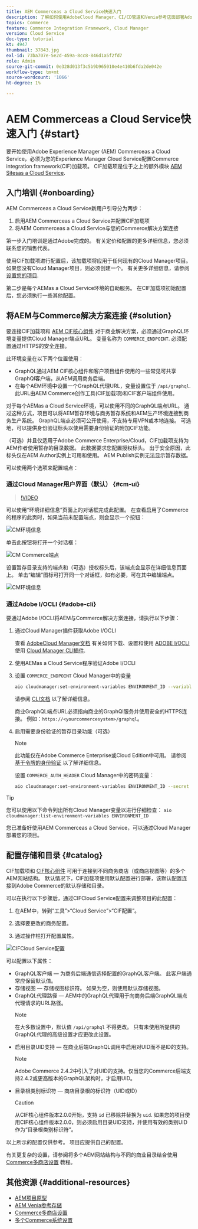 ```yaml
---
title: AEM Commerceas a Cloud Service快速入门
description: 了解如何使用AdobeCloud Manager、CI/CD管道和Venia参考店面部署Adobe Experience Manager (AEM)商务项目。
topics: Commerce
feature: Commerce Integration Framework, Cloud Manager
version: Cloud Service
doc-type: tutorial
kt: 4947
thumbnail: 37843.jpg
exl-id: 73ba707e-5e2d-459a-8cc8-846d1a5f2fd7
role: Admin
source-git-commit: 0e328d013f3c5b9b965010e4e410b6fda2de042e
workflow-type: tm+mt
source-wordcount: '1066'
ht-degree: 1%

---
```


# AEM Commerceas a Cloud Service快速入门 {#start}

要开始使用Adobe Experience Manager (AEM) Commerceas a Cloud Service，必须为您的Experience Manager Cloud Service配置Commerce integration framework(CIF)加载项。 CIF加载项是位于之上的额外模块 [AEM Sitesas a Cloud Service](https://experienceleague.adobe.com/docs/experience-manager-cloud-service/content/sites/home.html).

## 入门培训 {#onboarding}

AEM Commerceas a Cloud Service新用户引导分为两步：

1. 启用AEM Commerceas a Cloud Service并配置CIF加载项
2. 将AEM Commerceas a Cloud Service与您的Commerce解决方案连接

第一步入门培训是通过Adobe完成的。 有关定价和配置的更多详细信息，您必须联系您的销售代表。

使用CIF加载项进行配置后，该加载项将应用于任何现有的Cloud Manager项目。 如果您没有Cloud Manager项目，则必须创建一个。 有关更多详细信息，请参阅 [设置您的项目](https://experienceleague.adobe.com/docs/experience-manager-cloud-manager/content/getting-started/program-setup.html).

第二步是每个AEMas a Cloud Service环境的自助服务。 在CIF加载项初始配置后，您必须执行一些其他配置。

## 将AEM与Commerce解决方案连接 {#solution}

要连接CIF加载项和 [AEM CIF核心组件](https://github.com/adobe/aem-core-cif-components) 对于商业解决方案，必须通过GraphQL环境变量提供Cloud Manager端点URL。 变量名称为 `COMMERCE_ENDPOINT`. 必须配置通过HTTPS的安全连接。

此环境变量在以下两个位置使用：

- GraphQL通过AEM CIF核心组件和客户项目组件使用的一些常见可共享GraphQl客户端，从AEM调用商务后端。
- 在每个AEM环境中设置一个GraphQL代理URL，变量设置位于 `/api/graphql`. 此URL由AEM Commerce创作工具(CIF加载项)和CIF客户端组件使用。

对于每个AEMas a Cloud Service环境，可以使用不同的GraphQL端点URL。 通过这种方式，项目可以将AEM暂存环境与商务暂存系统和AEM生产环境连接到商务生产系统。 GraphQL端点必须可公开使用，不支持专用VPN或本地连接。 可选地，可以提供身份验证标头以使用需要身份验证的附加CIF功能。

（可选）并且仅适用于Adobe Commerce Enterprise/Cloud，CIF加载项支持为AEM作者使用暂存的目录数据。 此数据要求您配置授权标头。 出于安全原因，此标头仅在AEM Author实例上可用和使用。 AEM Publish实例无法显示暂存数据。

可以使用两个选项来配置端点：

### 通过Cloud Manager用户界面（默认） {#cm-ui}

>[!VIDEO](https://video.tv.adobe.com/v/37843?quality=12&learn=on)

可以使用“环境详细信息”页面上的对话框完成此配置。 在查看启用了Commerce的程序的此页时，如果当前未配置端点，则会显示一个按钮：

![CM环境信息](/help/commerce-cloud/assets/commerce-cmui.png)

单击此按钮将打开一个对话框：

![CM Commerce端点](/help/commerce-cloud/assets/commerce-cm-endpoint.png)

设置暂存目录支持的端点和（可选）授权标头后，该端点会显示在详细信息页面上。 单击“编辑”图标可打开同一个对话框，如有必要，可在其中编辑端点。

![CM环境信息](/help/commerce-cloud/assets/commerce-cmui-done.png)

### 通过Adobe I/OCLI  {#adobe-cli}

要通过Adobe I/OCLI将AEM与Commerce解决方案连接，请执行以下步骤：

1. 通过Cloud Manager插件获取Adobe I/OCLI

   查看 [AdobeCloud Manager文档](https://experienceleague.adobe.com/docs/experience-manager-cloud-manager/content/introduction.html) 有关如何下载、设置和使用 [ADOBE I/OCLI](https://github.com/adobe/aio-cli) 使用 [Cloud Manager CLI插件](https://github.com/adobe/aio-cli-plugin-cloudmanager).

2. 使用AEMas a Cloud Service程序验证Adobe I/OCLI

3. 设置 `COMMERCE_ENDPOINT` Cloud Manager中的变量

   ```bash
   aio cloudmanager:set-environment-variables ENVIRONMENT_ID --variable COMMERCE_ENDPOINT "<Magento GraphQL endpoint URL>"
   ```

   请参阅 [CLI文档](https://github.com/adobe/aio-cli-plugin-cloudmanager#aio-cloudmanagerset-environment-variables-environmentid) 以了解详细信息。

   商业GraphQL端点URL必须指向商业的GraphQl服务并使用安全的HTTPS连接。 例如：`https://<yourcommercesystem>/graphql`。

4. 启用需要身份验证的暂存目录功能（可选）

   >[!NOTE]
   >
   >此功能仅在Adobe Commerce Enterprise或Cloud Edition中可用。 请参阅 [基于令牌的身份验证](https://devdocs.magento.com/guides/v2.4/get-started/authentication/gs-authentication-token.html#integration-tokens) 以了解详细信息。

   设置 `COMMERCE_AUTH_HEADER` Cloud Manager中的密码变量：

   ```bash
   aio cloudmanager:set-environment-variables ENVIRONMENT_ID --secret COMMERCE_AUTH_HEADER "Authorization: Bearer <Access Token>"
   ```

>[!TIP]
>
>您可以使用以下命令列出所有Cloud Manager变量以进行仔细检查： `aio cloudmanager:list-environment-variables ENVIRONMENT_ID`

您已准备好使用AEM Commerceas a Cloud Service，可以通过Cloud Manager部署您的项目。

## 配置存储和目录 {#catalog}

CIF加载项和 [CIF核心组件](https://github.com/adobe/aem-core-cif-components) 可用于连接到不同商务商店（或商店视图等）的多个AEM网站结构。 默认情况下，CIF加载项使用默认配置进行部署，该默认配置连接到Adobe Commerce的默认存储和目录。

可以在执行以下步骤后，通过CIFCloud Service配置来调整项目的此配置：

1. 在AEM中，转到“工具”>“Cloud Service”>“CIF配置”。

2. 选择要更改的商务配置。

3. 通过操作栏打开配置属性。

![CIFCloud Service配置](/help/commerce-cloud/assets/cif-cloud-service-config.png)

可以配置以下属性：

- GraphQL客户端 — 为商务后端通信选择配置的GraphQL客户端。 此客户端通常应保留默认值。
- 存储视图 — 存储视图标识符。 如果为空，则使用默认存储视图。
- GraphQL代理路径 — AEM中的GraphQL代理用于向商务后端GraphQL端点代理请求的URL路径。
  >[!NOTE]
  >
  > 在大多数设置中，默认值 `/api/graphql` 不得更改。 只有未使用所提供的GraphQL代理的高级设置才应更改此设置。
- 启用目录UID支持 — 在商业后端GraphQL调用中启用对UID而不是ID的支持。
  >[!NOTE]
  >
  > Adobe Commerce 2.4.2中引入了对UID的支持。仅当您的Commerce后端支持2.4.2或更高版本的GraphQL架构时，才启用UID。
- 目录根类别标识符 — 商店目录根的标识符（UID或ID）
  >[!CAUTION]
  >
  > 从CIF核心组件版本2.0.0开始，支持 `id` 已移除并替换为 `uid`. 如果您的项目使用CIF核心组件版本2.0.0，则必须启用目录UID支持，并使用有效的类别UID作为“目录根类别标识符”。

以上所示的配置仅供参考。 项目应提供自己的配置。

有关更复杂的设置，请参阅将多个AEM网站结构与不同的商业目录结合使用 [Commerce多商店设置](configuring/multi-store-setup.md) 教程。

## 其他资源 {#additional-resources}

- [AEM项目原型](https://github.com/adobe/aem-project-archetype)
- [AEM Venia参考存储](https://github.com/adobe/aem-cif-guides-venia)
- [Commerce多商店设置](configuring/multi-store-setup.md)
- [多个Commerce系统设置](configuring/multiple-commerce-systems-setup.md)

